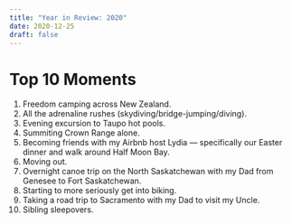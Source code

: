 ```yaml
---
title: "Year in Review: 2020"
date: 2020-12-25
draft: false
---
```


# Top 10 Moments

1. Freedom camping across New Zealand.
2. All the adrenaline rushes (skydiving/bridge-jumping/diving).
3. Evening excursion to Taupo hot pools.
4. Summiting Crown Range alone.
5. Becoming friends with my Airbnb host Lydia — specifically our Easter dinner and walk around Half Moon Bay.
6. Moving out.
7. Overnight canoe trip on the North Saskatchewan with my Dad from Genesee to Fort Saskatchewan.
8. Starting to more seriously get into biking.
9. Taking a road trip to Sacramento with my Dad to visit my Uncle.
10. Sibling sleepovers.
